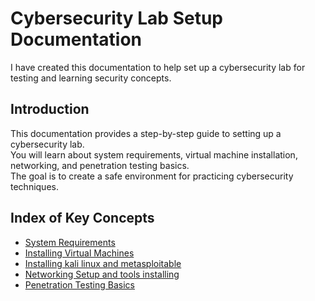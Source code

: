 # Cybersecurity Lab Setup Documentation

I have created this documentation to help set up a cybersecurity lab for testing and learning security concepts.
## Introduction  
This documentation provides a step-by-step guide to setting up a cybersecurity lab.  
You will learn about system requirements, virtual machine installation, networking, and penetration testing basics.  
The goal is to create a safe environment for practicing cybersecurity techniques.  

## **Index of Key Concepts**
- [System Requirements](system-requirements.md)
- [Installing Virtual Machines](installing-vms.md)
- [Installing kali linux and metasploitable](kali-linux--metasploitable)
- [Networking Setup and tools installing](networking-tools-setup.md)
- [Penetration Testing Basics](pentesting-basics.md)
